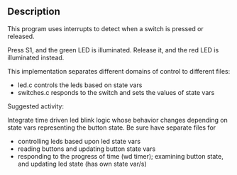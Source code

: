 ## Description
This program uses interrupts to detect when a switch is pressed or
released.

Press S1, and the green LED is illuminated.  Release it, and the red
LED is illuminated instead.

This implementation separates different domains of control to different files:

* led.c controls the leds based on state vars
* switches.c responds to the switch and sets the values of state vars

Suggested activity:

Integrate time driven led blink logic whose behavior changes depending
on state vars representing the button state.  Be sure have separate files for
* controlling leds based upon led state vars
* reading buttons and updating button state vars
* responding to the progress of time (wd timer);  examining button
state, and updating led state (has own state var/s)


